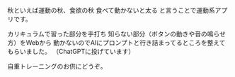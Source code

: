 秋といえば運動の秋、食欲の秋
食べて動かないと太る
と言うことで運動系アプリです。

カリキュラムで習った部分を手打ち
知らない部分（ボタンの動きや音の鳴らせ方）をWebから
動かないのでAIにプロンプトと行き詰まってるところを整えてもらいました。
（ChatGPTに投げています）

自重トレーニングのお供にどうぞ。
